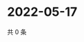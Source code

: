 # 2022-05-17

共 0 条

<!-- BEGIN WEIBO -->
<!-- 最后更新时间 Tue May 17 2022 11:23:56 GMT+0800 (China Standard Time) -->

<!-- END WEIBO -->
